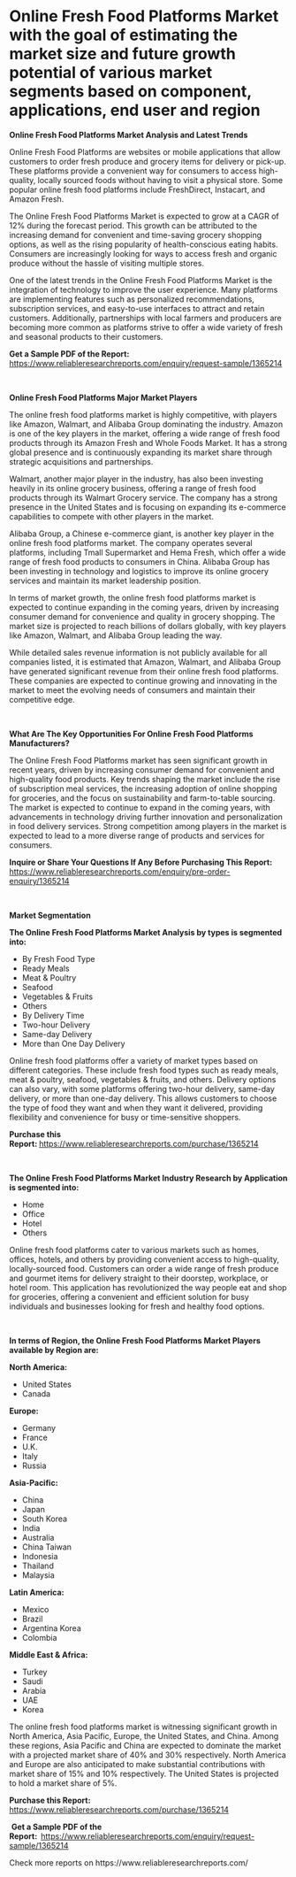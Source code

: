 <p><h1>Online Fresh Food Platforms Market with the goal of estimating the market size and future growth potential of various market segments based on component, applications, end user and region</h1></p><p><strong>Online Fresh Food Platforms Market Analysis and Latest Trends</strong></p>
<p><p>Online Fresh Food Platforms are websites or mobile applications that allow customers to order fresh produce and grocery items for delivery or pick-up. These platforms provide a convenient way for consumers to access high-quality, locally sourced foods without having to visit a physical store. Some popular online fresh food platforms include FreshDirect, Instacart, and Amazon Fresh.</p><p>The Online Fresh Food Platforms Market is expected to grow at a CAGR of 12% during the forecast period. This growth can be attributed to the increasing demand for convenient and time-saving grocery shopping options, as well as the rising popularity of health-conscious eating habits. Consumers are increasingly looking for ways to access fresh and organic produce without the hassle of visiting multiple stores.</p><p>One of the latest trends in the Online Fresh Food Platforms Market is the integration of technology to improve the user experience. Many platforms are implementing features such as personalized recommendations, subscription services, and easy-to-use interfaces to attract and retain customers. Additionally, partnerships with local farmers and producers are becoming more common as platforms strive to offer a wide variety of fresh and seasonal products to their customers.</p></p>
<p><strong>Get a Sample PDF of the Report:&nbsp;</strong> <a href="https://www.reliableresearchreports.com/enquiry/request-sample/1365214">https://www.reliableresearchreports.com/enquiry/request-sample/1365214</a></p>
<p>&nbsp;</p>
<p><strong>Online Fresh Food Platforms Major Market Players</strong></p>
<p><p>The online fresh food platforms market is highly competitive, with players like Amazon, Walmart, and Alibaba Group dominating the industry. Amazon is one of the key players in the market, offering a wide range of fresh food products through its Amazon Fresh and Whole Foods Market. It has a strong global presence and is continuously expanding its market share through strategic acquisitions and partnerships.</p><p>Walmart, another major player in the industry, has also been investing heavily in its online grocery business, offering a range of fresh food products through its Walmart Grocery service. The company has a strong presence in the United States and is focusing on expanding its e-commerce capabilities to compete with other players in the market.</p><p>Alibaba Group, a Chinese e-commerce giant, is another key player in the online fresh food platforms market. The company operates several platforms, including Tmall Supermarket and Hema Fresh, which offer a wide range of fresh food products to consumers in China. Alibaba Group has been investing in technology and logistics to improve its online grocery services and maintain its market leadership position.</p><p>In terms of market growth, the online fresh food platforms market is expected to continue expanding in the coming years, driven by increasing consumer demand for convenience and quality in grocery shopping. The market size is projected to reach billions of dollars globally, with key players like Amazon, Walmart, and Alibaba Group leading the way.</p><p>While detailed sales revenue information is not publicly available for all companies listed, it is estimated that Amazon, Walmart, and Alibaba Group have generated significant revenue from their online fresh food platforms. These companies are expected to continue growing and innovating in the market to meet the evolving needs of consumers and maintain their competitive edge.</p></p>
<p>&nbsp;</p>
<p><strong>What Are The Key Opportunities For Online Fresh Food Platforms Manufacturers?</strong></p>
<p><p>The Online Fresh Food Platforms market has seen significant growth in recent years, driven by increasing consumer demand for convenient and high-quality food products. Key trends shaping the market include the rise of subscription meal services, the increasing adoption of online shopping for groceries, and the focus on sustainability and farm-to-table sourcing. The market is expected to continue to expand in the coming years, with advancements in technology driving further innovation and personalization in food delivery services. Strong competition among players in the market is expected to lead to a more diverse range of products and services for consumers.</p></p>
<p><strong>Inquire or Share Your Questions If Any Before Purchasing This Report:</strong> <a href="https://www.reliableresearchreports.com/enquiry/pre-order-enquiry/1365214">https://www.reliableresearchreports.com/enquiry/pre-order-enquiry/1365214</a></p>
<p>&nbsp;</p>
<p><strong>Market Segmentation</strong></p>
<p><strong>The Online Fresh Food Platforms Market Analysis by types is segmented into:</strong></p>
<p><ul><li>By Fresh Food Type</li><li>Ready Meals</li><li>Meat & Poultry</li><li>Seafood</li><li>Vegetables & Fruits</li><li>Others</li><li>By Delivery Time</li><li>Two-hour Delivery</li><li>Same-day Delivery</li><li>More than One Day Delivery</li></ul></p>
<p><p>Online fresh food platforms offer a variety of market types based on different categories. These include fresh food types such as ready meals, meat & poultry, seafood, vegetables & fruits, and others. Delivery options can also vary, with some platforms offering two-hour delivery, same-day delivery, or more than one-day delivery. This allows customers to choose the type of food they want and when they want it delivered, providing flexibility and convenience for busy or time-sensitive shoppers.</p></p>
<p><strong>Purchase this Report:&nbsp;</strong><a href="https://www.reliableresearchreports.com/purchase/1365214">https://www.reliableresearchreports.com/purchase/1365214</a></p>
<p>&nbsp;</p>
<p><strong>The Online Fresh Food Platforms Market Industry Research by Application is segmented into:</strong></p>
<p><ul><li>Home</li><li>Office</li><li>Hotel</li><li>Others</li></ul></p>
<p><p>Online fresh food platforms cater to various markets such as homes, offices, hotels, and others by providing convenient access to high-quality, locally-sourced food. Customers can order a wide range of fresh produce and gourmet items for delivery straight to their doorstep, workplace, or hotel room. This application has revolutionized the way people eat and shop for groceries, offering a convenient and efficient solution for busy individuals and businesses looking for fresh and healthy food options.</p></p>
<p>&nbsp;</p>
<p><strong>In terms of Region, the Online Fresh Food Platforms Market Players available by Region are:</strong></p>
<p>
    <p> <strong> North America: </strong>
        <ul>
            <li>United States</li>
            <li>Canada</li>
        </ul>
        </p> 
    <p> <strong> Europe: </strong>
        <ul>
            <li>Germany</li>
            <li>France</li>
            <li>U.K.</li>
            <li>Italy</li>
            <li>Russia</li>
        </ul>
        </p> 
    <p> <strong> Asia-Pacific: </strong>
        <ul>
            <li>China</li>
            <li>Japan</li>
            <li>South Korea</li>
            <li>India</li>
            <li>Australia</li>
            <li>China Taiwan</li>
            <li>Indonesia</li>
            <li>Thailand</li>
            <li>Malaysia</li>
        </ul>
        </p> 
    <p> <strong> Latin America: </strong>
        <ul>
            <li>Mexico</li>
            <li>Brazil</li>
            <li>Argentina Korea</li>
            <li>Colombia</li>
        </ul>
        </p> 
    <p> <strong> Middle East & Africa: </strong>
        <ul>
            <li>Turkey</li>
            <li>Saudi</li>
            <li>Arabia</li>
            <li>UAE</li>
            <li>Korea</li>
        </ul>
    </p>
    </p>
<p><p>The online fresh food platforms market is witnessing significant growth in North America, Asia Pacific, Europe, the United States, and China. Among these regions, Asia Pacific and China are expected to dominate the market with a projected market share of 40% and 30% respectively. North America and Europe are also anticipated to make substantial contributions with market share of 15% and 10% respectively. The United States is projected to hold a market share of 5%.</p></p>
<p><strong>Purchase this Report: </strong><a href="https://www.reliableresearchreports.com/purchase/1365214">https://www.reliableresearchreports.com/purchase/1365214</a></p>
<p>&nbsp;<strong>Get a Sample PDF of the Report:&nbsp;&nbsp;</strong><a href="https://www.reliableresearchreports.com/enquiry/request-sample/1365214">https://www.reliableresearchreports.com/enquiry/request-sample/1365214</a></p>
<p><strong></strong></p>
<p>Check more reports on https://www.reliableresearchreports.com/</p>